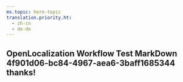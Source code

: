 ```yaml
---
ms.topic: hero-topic
translation.priority.ht: 
  - zh-cn
  - de-de
---
```

## OpenLocalization Workflow Test MarkDown 4f901d06-bc84-4967-aea6-3baff1685344 thanks!

